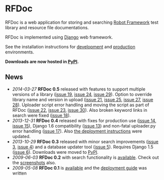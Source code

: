 # RFDoc #

RFDoc is a web application for storing and searching [Robot Framework](http://robotframework.org) test library and resource file documentations.

RFDoc is implemented using [Django](http://djangoproject.com) web framework.

See the installation instructions for [development](DevelopmentEnvironment.md) and [production](ProductionEnvironment.md) environments.

**Downloads are now hosted in [PyPI](https://pypi.python.org/pypi/robotframework-rfdoc).**

## News ##
  * _2014-03-27_ **RFDoc 0.5** released with features to support multiple versions of a library ([issue 19](https://code.google.com/p/rfdoc/issues/detail?id=19), [issue 24](https://code.google.com/p/rfdoc/issues/detail?id=24), [issue 29](https://code.google.com/p/rfdoc/issues/detail?id=29)). Option to override library name and version in upload ([issue 21](https://code.google.com/p/rfdoc/issues/detail?id=21), [issue 25](https://code.google.com/p/rfdoc/issues/detail?id=25), [issue 27](https://code.google.com/p/rfdoc/issues/detail?id=27), [issue 28](https://code.google.com/p/rfdoc/issues/detail?id=28)). Uploader script error handling and moving the script as part of RFDoc ([issue 22](https://code.google.com/p/rfdoc/issues/detail?id=22), [issue 23](https://code.google.com/p/rfdoc/issues/detail?id=23), [issue 30](https://code.google.com/p/rfdoc/issues/detail?id=30)). Also broken keyword links in search were fixed ([issue 18](https://code.google.com/p/rfdoc/issues/detail?id=18)).
  * _2013-12-31_ **RFDoc 0.4** released with fixes for production use ([issue 14](https://code.google.com/p/rfdoc/issues/detail?id=14), [issue 15](https://code.google.com/p/rfdoc/issues/detail?id=15)), Django 1.6 compatibility ([issue 13](https://code.google.com/p/rfdoc/issues/detail?id=13)) and non-fatal uploader.py error handling ([issue 17](https://code.google.com/p/rfdoc/issues/detail?id=17)). Also [the deployment instructions](ProductionEnvironment.md) were updated.
  * _2013-10-29_ **RFDoc 0.3** released with minor search improvements ([issue 3](https://code.google.com/p/rfdoc/issues/detail?id=3), [issue 4](https://code.google.com/p/rfdoc/issues/detail?id=4)) and a database updater tool ([issue 5](https://code.google.com/p/rfdoc/issues/detail?id=5)). Requires Django 1.5 ([issue 6](https://code.google.com/p/rfdoc/issues/detail?id=6)). Downloads were moved to [PyPI](https://pypi.python.org/pypi/robotframework-rfdoc).
  * _2009-06-03_ **RFDoc 0.2** with search functionality is [available](http://code.google.com/p/rfdoc/downloads). Check out the [screenshots](Screenshots.md) also.
  * _2009-05-08_ **RFDoc 0.1** is [available](http://code.google.com/p/rfdoc/downloads) and the [deployment guide](ProductionEnvironment.md) was written